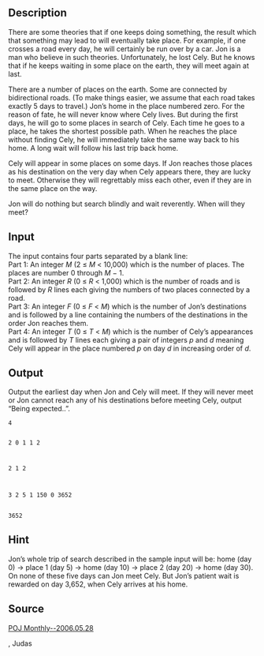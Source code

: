 <h2>Description</h2><p>There are some theories that if one keeps doing something, the result which that something may lead to will eventually take place. For example, if one crosses a road every day, he will certainly be run over by a car. Jon is a man who believe in such theories. Unfortunately, he lost Cely. But he knows that if he keeps waiting in some place on the earth, they will meet again at last.</p><p>There are a number of places on the earth. Some are connected by bidirectional roads. (To make things easier, we assume that each road takes exactly 5 days to travel.) Jon’s home in the place numbered zero. For the reason of fate, he will never know where Cely lives. But during the first days, he will go to some places in search of Cely. Each time he goes to a place, he takes the shortest possible path. When he reaches the place without finding Cely, he will immediately take the same way back to his home. A long wait will follow his last trip back home.</p><p>Cely will appear in some places on some days. If Jon reaches those places as his destination on the very day when Cely appears there, they are lucky to meet. Otherwise they will regrettably miss each other, even if they are in the same place on the way.</p><p>Jon will do nothing but search blindly and wait reverently. When will they meet?</p><h2>Input</h2><p>The input contains four parts separated by a blank line:
<br>Part 1: An integer <i>M</i> (2 ≤ <i>M</i> &lt; 10,000) which is the number of places. The places are number 0 through <i>M</i> − 1.
<br>Part 2: An integer <i>R</i> (0 ≤ <i>R</i> &lt; 1,000) which is the number of roads and is followed by <i>R</i> lines each giving the numbers of two places connected by a road.
<br>Part 3: An integer <i>F</i> (0 ≤ <i>F</i> &lt; <i>M</i>) which is the number of Jon’s destinations and is followed by a line containing the numbers of the destinations in the order Jon reaches them.
<br>Part 4: An integer <i>T</i> (0 ≤ <i>T</i> &lt; <i>M</i>) which is the number of Cely’s appearances and is followed by <i>T</i> lines each giving a pair of integers <i>p</i> and <i>d</i> meaning Cely will appear in the place numbered <i>p</i> on day <i>d</i> in increasing order of <i>d</i>.</p><h2>Output</h2><p>Output the earliest day when Jon and Cely will meet. If they will never meet or Jon cannot reach any of his destinations before meeting Cely, output “Being expected..”.</p><pre><code class="language-input1">4

2
0 1
1 2

2
1 2

3
2 5 
1 150 
0 3652
</code></pre><pre><code class="language-output1">3652</code></pre><h2>Hint</h2><p>Jon’s whole trip of search described in the sample input will be: home (day 0) → place 1 (day 5) → home (day 10) → place 2 (day 20) → home (day 30). On none of these five days can Jon   meet Cely. But Jon’s patient wait is rewarded on day 3,652, when Cely arrives at his home.</p><h2>Source</h2><a href="searchproblem?field=source&amp;key=POJ+Monthly--2006.05.28">POJ Monthly--2006.05.28</a><p>, Judas</p>